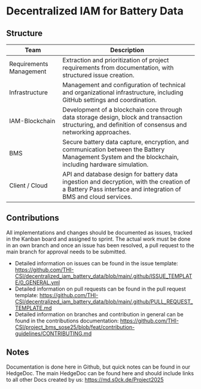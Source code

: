 # Decentralized IAM for Battery Data

## Structure

| Team | Description |
| - | - |
| Requirements Management | Extraction and prioritization of project requirements from documentation, with structured issue creation.  |
| Infrastructure | Management and configuration of technical and organizational infrastructure, including GitHub settings and coordination. |
| IAM-Blockchain | Development of a blockchain core through data storage design, block and transaction structuring, and definition of consensus and networking approaches. |
| BMS | Secure battery data capture, encryption, and communication between the Battery Management System and the blockchain, including hardware simulation. |
| Client / Cloud | API and database design for battery data ingestion and decryption, with the creation of a Battery Pass interface and integration of BMS and cloud services. |

## Contributions
All implementations and changes should be documented as issues, tracked in the Kanban board and assigned to sprint. The actual work must be done in an own branch and once an issue has been resolved, a pull request to the main branch for approval needs to be submitted. 
- Detailed information on issues can be found in the issue template: https://github.com/THI-CSI/decentralized_iam_battery_data/blob/main/.github/ISSUE_TEMPLATE/0_GENERAL.yml
- Detailed information on pull requests can be found in the pull request template: https://github.com/THI-CSI/decentralized_iam_battery_data/blob/main/.github/PULL_REQUEST_TEMPLATE.md
- Detailed information on branches and contribution in general can be found in the contributions documentation: https://github.com/THI-CSI/project_bms_sose25/blob/feat/contribution-guidelines/CONTRIBUTING.md

## Notes
Documentation is done here in Github, but quick notes can be found in our HedgeDoc. The main HedgeDoc can be found here and should include links to all other Docs created by us: https://md.s0ck.de/Project2025

